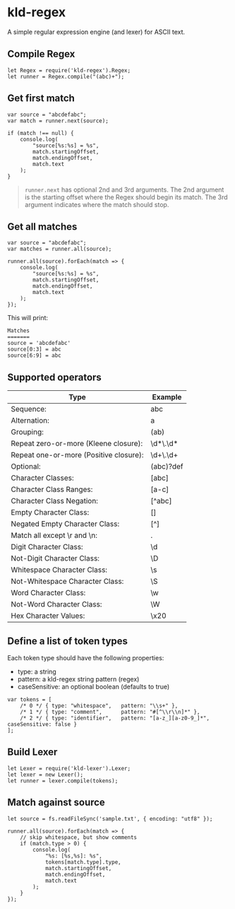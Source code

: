# kld-regex

A simple regular expression engine (and lexer) for ASCII text.

## Compile Regex

```
let Regex = require('kld-regex').Regex;
let runner = Regex.compile("(abc)+");
```

## Get first match

```
var source = "abcdefabc";
var match = runner.next(source);

if (match !== null) {
	console.log(
		"source[%s:%s] = %s",
		match.startingOffset,
		match.endingOffset,
		match.text
	);
}
```

> `runner.next` has optional 2nd and 3rd arguments. The 2nd argument is the starting offset where the Regex should begin its match. The 3rd argument indicates where the match should stop.

## Get all matches

```
var source = "abcdefabc";
var matches = runner.all(source);

runner.all(source).forEach(match => {
	console.log(
		"source[%s:%s] = %s",
		match.startingOffset,
		match.endingOffset,
		match.text
	);
});
```

This will print:

```
Matches
=======
source = 'abcdefabc'
source[0:3] = abc
source[6:9] = abc
```

## Supported operators

| Type                                  | Example     |
|---------------------------------------|-------------|
| Sequence:                             | abc         |
| Alternation:                          | a|b|c       |
| Grouping:                             | (ab)|(cd)   |
| Repeat zero-or-more (Kleene closure): | \d\*\\.\d\* |
| Repeat one-or-more (Positive closure):| \d+\\.\d+   |
| Optional:                             | (abc)?def   |
| Character Classes:                    | [abc]       |
| Character Class Ranges:               | [a-c]       |
| Character Class Negation:             | [^abc]      |
| Empty Character Class:                | []          |
| Negated Empty Character Class:        | [^]         |
| Match all except \r and \n:           | .           |
| Digit Character Class:                | \d          |
| Not-Digit Character Class:            | \D          |
| Whitespace Character Class:           | \s          |
| Not-Whitespace Character Class:       | \S          |
| Word Character Class:                 | \w          |
| Not-Word Character Class:             | \W          |
| Hex Character Values:                 | \x20        |


## Define a list of token types

Each token type should have the following properties:

- type: a string
- pattern: a kld-regex string pattern (regex)
- caseSensitive: an optional boolean (defaults to true)

```
var tokens = [
    /* 0 */ { type: "whitespace",   pattern: "\\s+" },
    /* 1 */ { type: "comment",      pattern: "#[^\\r\\n]*" },
    /* 2 */ { type: "identifier",   pattern: "[a-z_][a-z0-9_]*", caseSensitive: false }
];
```

## Build Lexer

```
let Lexer = require('kld-lexer').Lexer;
let lexer = new Lexer();
let runner = lexer.compile(tokens);
```

## Match against source

```
let source = fs.readFileSync('sample.txt', { encoding: "utf8" });

runner.all(source).forEach(match => {
	// skip whitespace, but show comments
	if (match.type > 0) {
		console.log(
			"%s: [%s,%s]: %s",
			tokens[match.type].type,
			match.startingOffset,
			match.endingOffset,
			match.text
		);
	}
});
```
